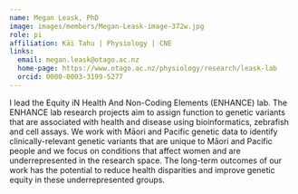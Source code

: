 ```yaml
---
name: Megan Leask, PhD
image: images/members/Megan-Leask-image-372w.jpg
role: pi
affiliation: Kāi Tahu | Physiology | CNE
links:
  email: megan.leask@otago.ac.nz
  home-page: https://www.otago.ac.nz/physiology/research/leask-lab
  orcid: 0000-0003-3199-5277
---
```


I lead the Equity iN Health And Non-Coding Elements (ENHANCE) lab. The ENHANCE lab research projects aim to assign function to genetic variants that are associated with health and disease using bioinformatics, zebrafish and cell assays. We work with Māori and Pacific genetic data to identify clinically-relevant genetic variants that are unique to Māori and Pacific people and we focus on conditions that affect women and are underrepresented in the research space. The long-term outcomes of our work has the potential to reduce health disparities and improve genetic equity in these underrepresented groups.
